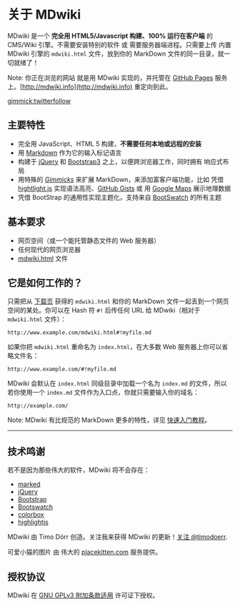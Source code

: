关于 MDwiki
=========

MDwiki 是一个 __完全用 HTML5/Javascript 构建、100% 运行在客户端__  的 CMS/Wiki 引擎。不需要安装特别的软件 或 需要服务器端进程。只需要上传 内置 MDwiki 引擎的 `mdwiki.html` 文件，放到你的 MarkDown 文件的同一目录，就一切就绪了！

Note: 你正在浏览的网站 就是用 MDwiki 实现的，并托管在 [GitHub Pages](http://pages.github.com/) 服务上。[http://mdwiki.info](http://mdwiki.info) 重定向到此。

[gimmick:twitterfollow](timodoerr)


主要特性
----

  * 完全用 JavaScript、HTML 5 构建，__不需要任何本地或远程的安装__
  * 用 [Markdown][markdown] 作为它的输入标记语言
  * 构建于 [jQuery][jQuery] 和 [Bootstrap3][bootstrap] 之上，以便跨浏览器工作，同时拥有 响应式布局
  * 用特殊的 [_Gimmicks_][gimmicks] 来扩展 MarkDown，来添加富客户端功能，比如 凭借 [hightlight.js][highlightjs] 实现语法高亮、[GitHub Gists][gists] 或 用 [Google Maps][maps] 展示地理数据
  * 凭借 BootStrap 的通用性实现主题化，支持来自 [BootSwatch](http://www.bootswatch.com) 的所有主题


基本要求
----

* 网页空间（或一个能托管静态文件的 Web 服务器）
* 任何现代的网页浏览器
* [mdwiki.html][download] 文件


它是如何工作的？
--------

只需把从 [下载页][download] 获得的 `mdwiki.html` 和你的 MarkDown 文件一起丢到一个网页空间的某处。你可以在 Hash 符 `#!` 后传任何 URL 给 MDwiki（相对于 `mdwiki.html` 文件）：

    http://www.example.com/mdwiki.html#!myfile.md

如果你把 `mdwiki.html` 重命名为 `index.html`，在大多数 Web 服务器上你可以省略文件名：

    http://www.example.com/#!myfile.md

MDwiki 会默认在 `index.html` 同级目录中加载一个名为 `index.md` 的文件，所以若你使用一个 `index.md` 文件作为入口点，你就只需要输入你的域名：

    http://example.com/

Note: MDwiki 有比规范的 MarkDown 更多的特性，详见 [快速入门教程][quickstart]。

- - - -

技术鸣谢
----

若不是因为那些伟大的软件，MDwiki 将不会存在：

  * [marked][marked]
  * [jQuery][jQuery]
  * [Bootstrap][bootstrap]
  * [Bootswatch][bootswatch]
  * [colorbox][colorbox]
  * [highlightjs][highlightjs]

MDwiki 由 Timo Dörr 创造。关注我来获得 MDwiki 的更新！[关注 @timodoerr](http://www.twitter.com/timodoerr).

可爱小猫的图片 由 伟大的 [placekitten.com] 服务提供。

  [download]: download.md
  [quickstart]: quickstart.md
  [gimmicks]: gimmicks.md

  [markdown]: http://daringfireball.net/projects/markdown/
  [jQuery]: http://www.jquery.org
  [bootstrap]: http://www.getbootstrap.com
  [bootswatch]: http://www.bootswatch.com
  [marked]: https://github.com/chjj/marked
  [colorbox]: http://www.jacklmoore.com/colorbox/
  [gists]: https://gist.github.com/
  [maps]: http://maps.google.com/
  [highlightjs]: https://highlightjs.org/
  [placekitten.com]: http://www.placekitten.com/

授权协议
----

MDwiki 在 [GNU GPLv3 附加条款适用][license] 许可证下授权。

  [license]: https://github.com/Dynalon/mdwiki/blob/master/LICENSE.txt